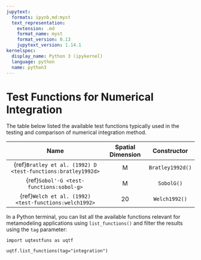 ```yaml
---
jupytext:
  formats: ipynb,md:myst
  text_representation:
    extension: .md
    format_name: myst
    format_version: 0.13
    jupytext_version: 1.14.1
kernelspec:
  display_name: Python 3 (ipykernel)
  language: python
  name: python3
---
```


# Test Functions for Numerical Integration

The table below listed the available test functions typically used
in the testing and comparison of numerical integration method.

|                             Name                             | Spatial Dimension |   Constructor    |
|:------------------------------------------------------------:|:-----------------:|:----------------:|
| {ref}`Bratley et al. (1992) D <test-functions:bratley1992d>` |         M         | `Bratley1992d()` |
|           {ref}`Sobol'-G <test-functions:sobol-g>`           |         M         |    `SobolG()`    |
|    {ref}`Welch et al. (1992) <test-functions:welch1992>`     |        20         |  `Welch1992()`   |

In a Python terminal, you can list all the available functions relevant
for metamodeling applications using ``list_functions()`` and filter the results
using the ``tag`` parameter:

```{code-cell} ipython3
import uqtestfuns as uqtf

uqtf.list_functions(tag="integration")
```

